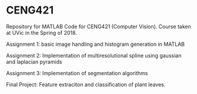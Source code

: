 # CENG421
Repository for MATLAB Code for CENG421 (Computer Vision). Course taken at UVic in the Spring of 2018.

Assignment 1: basic image handling and histogram generation in MATLAB

Assignment 2: Implementation of multiresolutional spline using gaussian and laplacian pyramids

Assignment 3: Implementation of segmentation algorithms

Final Project: Feature extraciton and classification of plant leaves. 
